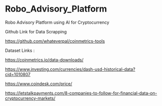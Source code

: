# Robo_Advisory_Platform
Robo Advisory Platform using AI for Cryptocurrency

Github Link for Data Scrapping

https://github.com/whateverpal/coinmetrics-tools


Dataset Links :

https://coinmetrics.io/data-downloads/

https://www.investing.com/currencies/dash-usd-historical-data?cid=1010807

https://www.coindesk.com/price/

https://letstalkpayments.com/8-companies-to-follow-for-financial-data-on-cryptocurrency-markets/

